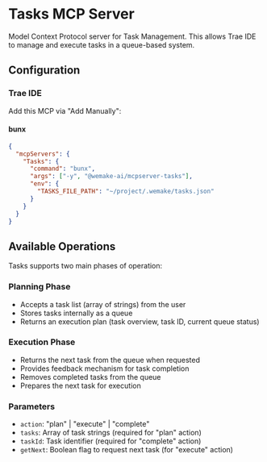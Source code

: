 # Tasks MCP Server

Model Context Protocol server for Task Management. This allows Trae IDE to
manage and execute tasks in a queue-based system.

## Configuration

### Trae IDE

Add this MCP via "Add Manually":

#### bunx

```json
{
  "mcpServers": {
    "Tasks": {
      "command": "bunx",
      "args": ["-y", "@wemake-ai/mcpserver-tasks"],
      "env": {
        "TASKS_FILE_PATH": "~/project/.wemake/tasks.json"
      }
    }
  }
}
```

## Available Operations

Tasks supports two main phases of operation:

### Planning Phase

- Accepts a task list (array of strings) from the user
- Stores tasks internally as a queue
- Returns an execution plan (task overview, task ID, current queue status)

### Execution Phase

- Returns the next task from the queue when requested
- Provides feedback mechanism for task completion
- Removes completed tasks from the queue
- Prepares the next task for execution

### Parameters

- `action`: "plan" | "execute" | "complete"
- `tasks`: Array of task strings (required for "plan" action)
- `taskId`: Task identifier (required for "complete" action)
- `getNext`: Boolean flag to request next task (for "execute" action)
